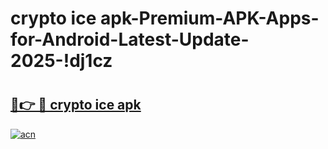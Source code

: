 # crypto ice apk-Premium-APK-Apps-for-Android-Latest-Update-2025-!dj1cz

# <h2><a href="https://googleone.com">🔗👉 🔴 crypto ice apk</a></h2>

[![acn](https://github.com/user-attachments/assets/0f9c940e-d8b0-45ae-aac7-cd30a18b3e1c)](https://googleone.com)

